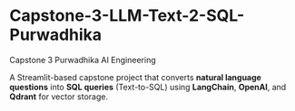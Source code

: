 # Capstone-3-LLM-Text-2-SQL-Purwadhika
Capstone 3 Purwadhika AI Engineering

A Streamlit-based capstone project that converts **natural language questions** into **SQL queries** (Text-to-SQL) using **LangChain**, **OpenAI**, and **Qdrant** for vector storage.
